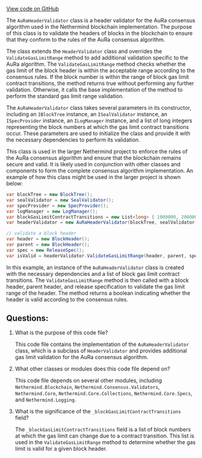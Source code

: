 [View code on GitHub](https://github.com/nethermindeth/nethermind/Nethermind.Consensus.AuRa/AuRaHeaderValidator.cs)

The `AuRaHeaderValidator` class is a header validator for the AuRa consensus algorithm used in the Nethermind blockchain implementation. The purpose of this class is to validate the headers of blocks in the blockchain to ensure that they conform to the rules of the AuRa consensus algorithm.

The class extends the `HeaderValidator` class and overrides the `ValidateGasLimitRange` method to add additional validation specific to the AuRa algorithm. The `ValidateGasLimitRange` method checks whether the gas limit of the block header is within the acceptable range according to the consensus rules. If the block number is within the range of block gas limit contract transitions, the method returns true without performing any further validation. Otherwise, it calls the base implementation of the method to perform the standard gas limit range validation.

The `AuRaHeaderValidator` class takes several parameters in its constructor, including an `IBlockTree` instance, an `ISealValidator` instance, an `ISpecProvider` instance, an `ILogManager` instance, and a list of long integers representing the block numbers at which the gas limit contract transitions occur. These parameters are used to initialize the class and provide it with the necessary dependencies to perform its validation.

This class is used in the larger Nethermind project to enforce the rules of the AuRa consensus algorithm and ensure that the blockchain remains secure and valid. It is likely used in conjunction with other classes and components to form the complete consensus algorithm implementation. An example of how this class might be used in the larger project is shown below:

```csharp
var blockTree = new BlockTree();
var sealValidator = new SealValidator();
var specProvider = new SpecProvider();
var logManager = new LogManager();
var blockGasLimitContractTransitions = new List<long> { 1000000, 2000000, 3000000 };
var headerValidator = new AuRaHeaderValidator(blockTree, sealValidator, specProvider, logManager, blockGasLimitContractTransitions);

// validate a block header
var header = new BlockHeader();
var parent = new BlockHeader();
var spec = new ReleaseSpec();
var isValid = headerValidator.ValidateGasLimitRange(header, parent, spec);
``` 

In this example, an instance of the `AuRaHeaderValidator` class is created with the necessary dependencies and a list of block gas limit contract transitions. The `ValidateGasLimitRange` method is then called with a block header, parent header, and release specification to validate the gas limit range of the header. The method returns a boolean indicating whether the header is valid according to the consensus rules.
## Questions: 
 1. What is the purpose of this code file?
    
    This code file contains the implementation of the `AuRaHeaderValidator` class, which is a subclass of `HeaderValidator` and provides additional gas limit validation for the AuRa consensus algorithm.

2. What other classes or modules does this code file depend on?
    
    This code file depends on several other modules, including `Nethermind.Blockchain`, `Nethermind.Consensus.Validators`, `Nethermind.Core`, `Nethermind.Core.Collections`, `Nethermind.Core.Specs`, and `Nethermind.Logging`.

3. What is the significance of the `_blockGasLimitContractTransitions` field?
    
    The `_blockGasLimitContractTransitions` field is a list of block numbers at which the gas limit can change due to a contract transition. This list is used in the `ValidateGasLimitRange` method to determine whether the gas limit is valid for a given block header.